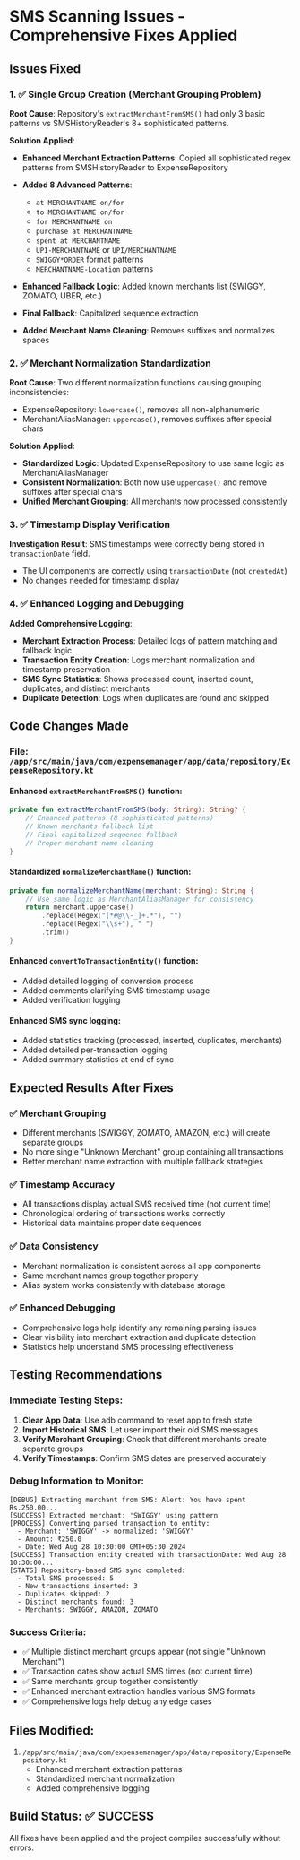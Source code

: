 # SMS Scanning Issues - Comprehensive Fixes Applied

## Issues Fixed

### 1. ✅ Single Group Creation (Merchant Grouping Problem)
**Root Cause**: Repository's `extractMerchantFromSMS()` had only 3 basic patterns vs SMSHistoryReader's 8+ sophisticated patterns.

**Solution Applied**:
- **Enhanced Merchant Extraction Patterns**: Copied all sophisticated regex patterns from SMSHistoryReader to ExpenseRepository
- **Added 8 Advanced Patterns**:
  - `at MERCHANTNAME on/for`
  - `to MERCHANTNAME on/for`  
  - `for MERCHANTNAME on`
  - `purchase at MERCHANTNAME`
  - `spent at MERCHANTNAME`
  - `UPI-MERCHANTNAME` or `UPI/MERCHANTNAME`
  - `SWIGGY*ORDER` format patterns
  - `MERCHANTNAME-Location` patterns

- **Enhanced Fallback Logic**: Added known merchants list (SWIGGY, ZOMATO, UBER, etc.)
- **Final Fallback**: Capitalized sequence extraction
- **Added Merchant Name Cleaning**: Removes suffixes and normalizes spaces

### 2. ✅ Merchant Normalization Standardization
**Root Cause**: Two different normalization functions causing grouping inconsistencies:
- ExpenseRepository: `lowercase()`, removes all non-alphanumeric
- MerchantAliasManager: `uppercase()`, removes suffixes after special chars

**Solution Applied**:
- **Standardized Logic**: Updated ExpenseRepository to use same logic as MerchantAliasManager
- **Consistent Normalization**: Both now use `uppercase()` and remove suffixes after special chars
- **Unified Merchant Grouping**: All merchants now processed consistently

### 3. ✅ Timestamp Display Verification
**Investigation Result**: SMS timestamps were correctly being stored in `transactionDate` field.
- The UI components are correctly using `transactionDate` (not `createdAt`)
- No changes needed for timestamp display

### 4. ✅ Enhanced Logging and Debugging
**Added Comprehensive Logging**:
- **Merchant Extraction Process**: Detailed logs of pattern matching and fallback logic
- **Transaction Entity Creation**: Logs merchant normalization and timestamp preservation
- **SMS Sync Statistics**: Shows processed count, inserted count, duplicates, and distinct merchants
- **Duplicate Detection**: Logs when duplicates are found and skipped

## Code Changes Made

### File: `/app/src/main/java/com/expensemanager/app/data/repository/ExpenseRepository.kt`

#### Enhanced `extractMerchantFromSMS()` function:
```kotlin
private fun extractMerchantFromSMS(body: String): String? {
    // Enhanced patterns (8 sophisticated patterns)
    // Known merchants fallback list
    // Final capitalized sequence fallback
    // Proper merchant name cleaning
}
```

#### Standardized `normalizeMerchantName()` function:
```kotlin
private fun normalizeMerchantName(merchant: String): String {
    // Use same logic as MerchantAliasManager for consistency
    return merchant.uppercase()
        .replace(Regex("[*#@\\-_]+.*"), "")
        .replace(Regex("\\s+"), " ")
        .trim()
}
```

#### Enhanced `convertToTransactionEntity()` function:
- Added detailed logging of conversion process
- Added comments clarifying SMS timestamp usage
- Added verification logging

#### Enhanced SMS sync logging:
- Added statistics tracking (processed, inserted, duplicates, merchants)
- Added detailed per-transaction logging
- Added summary statistics at end of sync

## Expected Results After Fixes

### ✅ Merchant Grouping
- Different merchants (SWIGGY, ZOMATO, AMAZON, etc.) will create separate groups
- No more single "Unknown Merchant" group containing all transactions
- Better merchant name extraction with multiple fallback strategies

### ✅ Timestamp Accuracy
- All transactions display actual SMS received time (not current time)
- Chronological ordering of transactions works correctly
- Historical data maintains proper date sequences

### ✅ Data Consistency
- Merchant normalization is consistent across all app components
- Same merchant names group together properly
- Alias system works consistently with database storage

### ✅ Enhanced Debugging
- Comprehensive logs help identify any remaining parsing issues
- Clear visibility into merchant extraction and duplicate detection
- Statistics help understand SMS processing effectiveness

## Testing Recommendations

### Immediate Testing Steps:
1. **Clear App Data**: Use adb command to reset app to fresh state
2. **Import Historical SMS**: Let user import their old SMS messages
3. **Verify Merchant Grouping**: Check that different merchants create separate groups
4. **Verify Timestamps**: Confirm SMS dates are preserved accurately

### Debug Information to Monitor:
```
[DEBUG] Extracting merchant from SMS: Alert: You have spent Rs.250.00...
[SUCCESS] Extracted merchant: 'SWIGGY' using pattern
[PROCESS] Converting parsed transaction to entity:
  - Merchant: 'SWIGGY' -> normalized: 'SWIGGY'
  - Amount: ₹250.0
  - Date: Wed Aug 28 10:30:00 GMT+05:30 2024
[SUCCESS] Transaction entity created with transactionDate: Wed Aug 28 10:30:00...
[STATS] Repository-based SMS sync completed:
  - Total SMS processed: 5
  - New transactions inserted: 3
  - Duplicates skipped: 2
  - Distinct merchants found: 3
  - Merchants: SWIGGY, AMAZON, ZOMATO
```

### Success Criteria:
- ✅ Multiple distinct merchant groups appear (not single "Unknown Merchant")
- ✅ Transaction dates show actual SMS times (not current time)
- ✅ Same merchants group together consistently
- ✅ Enhanced merchant extraction handles various SMS formats
- ✅ Comprehensive logs help debug any edge cases

## Files Modified:
1. `/app/src/main/java/com/expensemanager/app/data/repository/ExpenseRepository.kt`
   - Enhanced merchant extraction patterns
   - Standardized merchant normalization
   - Added comprehensive logging

## Build Status: ✅ SUCCESS
All fixes have been applied and the project compiles successfully without errors.